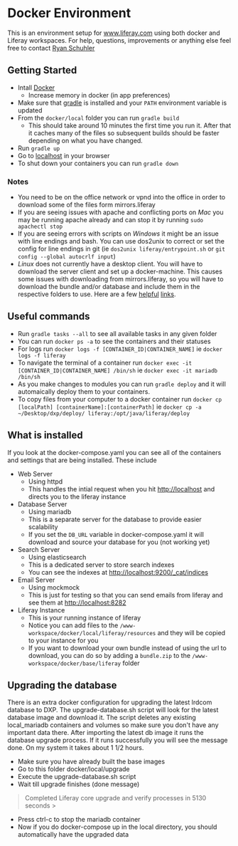 # Docker Environment
This is an environment setup for www.liferay.com using both docker and Liferay workspaces. For help, questions, improvements or anything else feel free to contact [Ryan Schuhler](ryan.schuhler@liferay.com)

## Getting Started
* Intall [Docker](https://docs.docker.com/engine/installation/)
	* Increase memory in docker (in app preferences)
* Make sure that [gradle](https://gradle.org/install/) is installed and your `PATH` environment variable is updated
* From the `docker/local` folder you can run `gradle build`
  * This should take around 10 minutes the first time you run it. After that it caches many of the files so subsequent builds should be faster depending on what you have changed.
* Run `gradle up`
* Go to [localhost](http://localhost) in your browser
* To shut down your containers you can run `gradle down`

### Notes
* You need to be on the office network or vpnd into the office in order to download some of the files form mirrors.liferay
* If you are seeing issues with apache and conflicting ports on *Mac* you may be running apache already and can stop it by running `sudo apachectl stop`
* If you are seeing errors with scripts on *Windows* it might be an issue with line endings and bash. You can use dos2unix to correct or set the config for line endings in git (ie `dos2unix liferay/entrypoint.sh` or `git config --global autocrlf input`)
* *Linux* does not currently have a desktop client. You will have to download the server client and set up a docker-machine. This causes some issues with downloading from mirrors.liferay, so you will have to download the bundle and/or database and include them in the respective folders to use. Here are a few [helpful](https://docs.docker.com/engine/installation/linux/docker-ce/ubuntu) [links](https://docs.docker.com/engine/installation/linux/linux-postinstall/). 

## Useful commands
* Run `gradle tasks --all` to see all available tasks in any given folder
* You can run `docker ps -a` to see the containers and their statuses
* For logs run `docker logs -f [CONTAINER_ID|CONTAINER_NAME]` ie `docker logs -f liferay`
* To navigate the terminal of a container run  `docker exec -it [CONTAINER_ID|CONTAINER_NAME] /bin/sh` ie `docker exec -it mariadb /bin/sh`
* As you make changes to modules you can run `gradle deploy` and it will automaically deploy them to your containers.
* To copy files from your computer to a docker container run `docker cp [localPath] [containerName]:[containerPath]` ie `docker cp -a ~/Desktop/dxp/deploy/ liferay:/opt/java/liferay/deploy`

## What is installed
If you look at the docker-compose.yaml you can see all of the containers and settings that are being installed. These include
* Web Server
	* Using httpd
	* This handles the intial request when you hit <http://localhost> and directs you to the liferay instance
* Database Server
	* Using mariadb
	* This is a separate server for the database to provide easier scalability
	* If you set the `DB_URL` variable in docker-compose.yaml it will download and source your database for you (not working yet)
* Search Server
	* Using elasticsearch
	* This is a dedicated server to store search indexes
	* You can see the indexes at <http://localhost:9200/_cat/indices>
* Email Server
	* Using mockmock
	* This is just for testing so that you can send emails from liferay and see them at <http://localhost:8282>
* Liferay Instance
	* This is your running instance of liferay
	* Notice you can add files to the `/www-workspace/docker/local/liferay/resources` and they will be copied to your instance for you
	* If you want to download your own bundle instead of using the url to download, you can do so by adding a `bundle.zip` to the `/www-workspace/docker/base/liferay` folder

## Upgrading the database
There is an extra docker configuration for upgrading the latest lrdcom database to DXP. The upgrade-database.sh script will look for the latest database image and download it. The script deletes any existing local_mariadb containers and volumes so make sure you don't have any important data there. After importing the latest db image it runs the database upgrade process. If it runs successfully you will see the message done. On my system it takes about 1 1/2 hours. 
* Make sure you have already built the base images
* Go to this folder docker/local/upgrade
* Execute the upgrade-database.sh script
* Wait till upgrade finishes (done message)
> Completed Liferay core upgrade and verify processes in 5130 seconds >
* Press ctrl-c to stop the mariadb container
* Now if you do docker-compose up in the local directory, you should automatically have the upgraded data